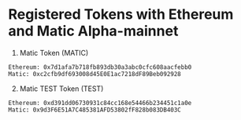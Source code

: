 # Registered Tokens with Ethereum and Matic Alpha-mainnet

1. Matic Token (MATIC)

```
Ethereum: 0x7d1afa7b718fb893db30a3abc0cfc608aacfebb0
Matic: 0xc2cfb9df693008d45E0E1ac7218dF89Beb092928
```

2. Matic TEST Token (TEST)

```
Ethereum: 0xd391dd06730931c84cc168e54466b234451c1a0e
Matic: 0x9d3F6E51A7C485381AFD53802fF828b083DB403C
```